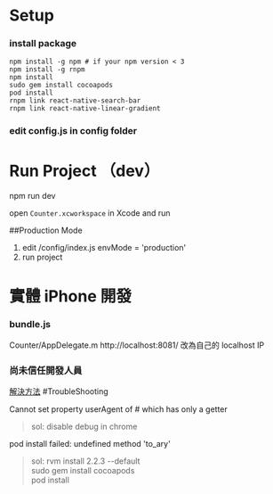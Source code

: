 # Setup

### install package
```
npm install -g npm # if your npm version < 3
npm install -g rnpm
npm install
sudo gem install cocoapods
pod install
rnpm link react-native-search-bar
rnpm link react-native-linear-gradient
```
### edit config.js in config folder


# Run Project （dev）


npm run dev

open `Counter.xcworkspace` in Xcode and run

##Production Mode

1. edit /config/index.js  envMode = 'production'
2. run project


# 實體 iPhone 開發

### bundle.js

Counter/AppDelegate.m
http://localhost:8081/
改為自己的 localhost IP

### 尚未信任開發人員

[解決方法](http://mdsc3c.blogspot.tw/2015/10/ios-9app.html)
#TroubleShooting

Cannot set property userAgent of #<workernavigator> which has only a getter

> sol: disable debug in chrome

pod install failed: undefined method 'to_ary'

> sol: rvm install 2.2.3 --default  
> sudo gem install cocoapods  
> pod install
